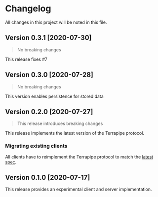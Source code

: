 # Changelog

All changes in this project will be noted in this file.

## Version 0.3.1 [2020-07-30]

> No breaking changes

This release fixes #7

## Version 0.3.0 [2020-07-28]

> No breaking changes

This version enables persistence for stored data

## Version 0.2.0 [2020-07-27]

> This release introduces breaking changes

This release implements the latest version of the Terrapipe protocol.

### Migrating existing clients

All clients have to reimplement the Terrapipe protocol to match the [latest spec](https://git.io/JJZ8Z).

## Version 0.1.0 [2020-07-17]

This release provides an experimental client and server implementation.
